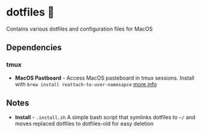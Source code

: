 # dotfiles 💎

Contains various dotfiles and configuration files for MacOS

## Dependencies

### tmux

* **MacOS Pastboard** - Access MacOS pasteboard in tmux sessions. Install with `brew install reattach-to-user-namesapce` [more info](https://github.com/ChrisJohnsen/tmux-MacOSX-pasteboard)

## Notes

* **Install** - `.install.sh` A simple bash script that symlinks dotfiles to `~/` and moves replaced dotfiles to dotfiles-old for easy deletion
